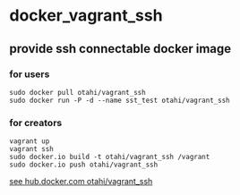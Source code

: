 docker_vagrant_ssh
==================

## provide ssh connectable docker image

### for users
```
sudo docker pull otahi/vagrant_ssh
sudo docker run -P -d --name sst_test otahi/vagrant_ssh 
```

### for creators
```
vagrant up 
vagrant ssh
sudo docker.io build -t otahi/vagrant_ssh /vagrant
sudo docker.io push otahi/vagrant_ssh
```


[see hub.docker.com otahi/vagrant_ssh](https://registry.hub.docker.com/u/otahi/vagrant_ssh/)
